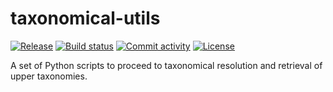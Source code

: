 # taxonomical-utils

[![Release](https://img.shields.io/github/v/release/digital-botanical-gardens-initiative/taxonomical-utils)](https://img.shields.io/github/v/release/digital-botanical-gardens-initiative/taxonomical-utils)
[![Build status](https://img.shields.io/github/actions/workflow/status/digital-botanical-gardens-initiative/taxonomical-utils/main.yml?branch=main)](https://github.com/digital-botanical-gardens-initiative/taxonomical-utils/actions/workflows/main.yml?query=branch%3Amain)
[![Commit activity](https://img.shields.io/github/commit-activity/m/digital-botanical-gardens-initiative/taxonomical-utils)](https://img.shields.io/github/commit-activity/m/digital-botanical-gardens-initiative/taxonomical-utils)
[![License](https://img.shields.io/github/license/digital-botanical-gardens-initiative/taxonomical-utils)](https://img.shields.io/github/license/digital-botanical-gardens-initiative/taxonomical-utils)

A set of Python scripts to proceed to taxonomical resolution and retrieval of upper taxonomies.
